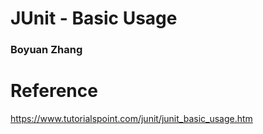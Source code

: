 # JUnit - Basic Usage

### Boyuan Zhang



# Reference
https://www.tutorialspoint.com/junit/junit_basic_usage.htm